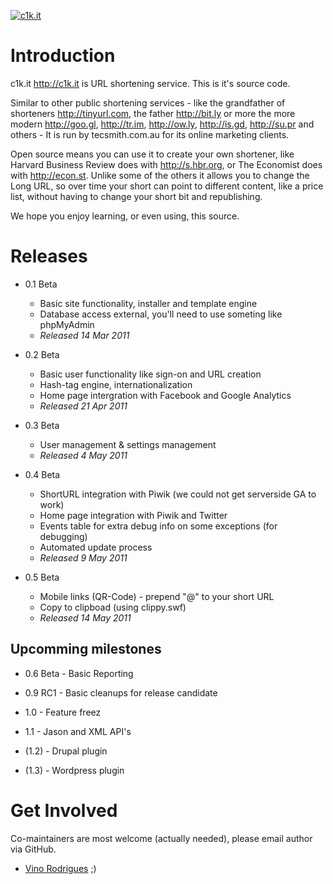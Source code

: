 [![c1k.it](http://c1k.it/images/logo2.png)](http://c1k.it)


# Introduction

c1k.it <http://c1k.it> is URL shortening service.  This is it's source code.

Similar to other public shortening services - like the grandfather of shorteners
<http://tinyurl.com>, the father <http://bit.ly> or more the more modern
<http://goo.gl>, <http://tr.im>, <http://ow.ly>, <http://is.gd>, <http://su.pr>
and others - It is run by tecsmith.com.au for its online marketing clients.

Open source means you can use it to create your own shortener, like Harvard
Business Review does with <http://s.hbr.org>, or The Economist does with
<http://econ.st>.  Unlike some of the others it allows you to change the Long
URL, so over time your short can point to different content, like a price list,
without having to change your short bit and republishing.

We hope you enjoy learning, or even using, this source.


# Releases

* 0.1 Beta
	* Basic site functionality, installer and template engine
	* Database access external, you'll need to use someting like phpMyAdmin
	* _Released 14 Mar 2011_
        
* 0.2 Beta
	* Basic user functionality like sign-on and URL creation
	* Hash-tag engine, internationalization
	* Home page intergration with Facebook and Google Analytics
	* _Released 21 Apr 2011_
           
* 0.3 Beta
	* User management & settings management
	* _Released 4 May 2011_
           
* 0.4 Beta
	* ShortURL integration with Piwik (we could not get serverside GA to work)
	* Home page integration with Piwik and Twitter
	* Events table for extra debug info on some exceptions (for debugging)
	* Automated update process
	* _Released 9 May 2011_

* 0.5 Beta
	* Mobile links (QR-Code) - prepend "@" to your short URL
	* Copy to clipboad (using clippy.swf)
	* _Released 14 May 2011_


## Upcomming milestones

* 0.6 Beta - Basic Reporting

* 0.9 RC1 - Basic cleanups for release candidate

* 1.0 - Feature freez

* 1.1 - Jason and XML API's

* (1.2) - Drupal plugin

* (1.3) - Wordpress plugin


# Get Involved

Co-maintainers are most welcome (actually needed), please email author via GitHub.

- [Vino Rodrigues](http://www.tecsmith.com.au) ;)
